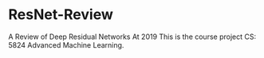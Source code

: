 # ResNet-Review
A Review of Deep Residual Networks At 2019
This is the course project CS: 5824 Advanced Machine Learning.
